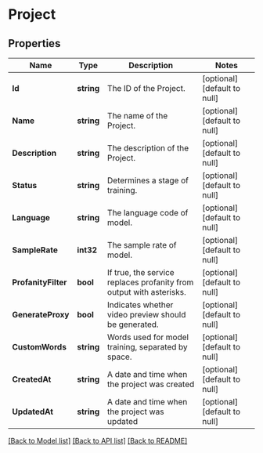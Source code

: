 # Project

## Properties
Name | Type | Description | Notes
------------ | ------------- | ------------- | -------------
**Id** | **string** | The ID of the Project. | [optional] [default to null]
**Name** | **string** | The name of the Project. | [optional] [default to null]
**Description** | **string** | The description of the Project. | [optional] [default to null]
**Status** | **string** | Determines a stage of training. | [optional] [default to null]
**Language** | **string** | The language code of model. | [optional] [default to null]
**SampleRate** | **int32** | The sample rate of model. | [optional] [default to null]
**ProfanityFilter** | **bool** | If true, the service replaces profanity from output with asterisks. | [optional] [default to null]
**GenerateProxy** | **bool** | Indicates whether video preview should be generated. | [optional] [default to null]
**CustomWords** | **string** | Words used for model training, separated by space. | [optional] [default to null]
**CreatedAt** | **string** | A date and time when the project was created | [optional] [default to null]
**UpdatedAt** | **string** | A date and time when the project was updated | [optional] [default to null]

[[Back to Model list]](../README.md#documentation-for-models) [[Back to API list]](../README.md#documentation-for-api-endpoints) [[Back to README]](../README.md)


